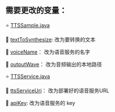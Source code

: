 ## 需要更改的变量：

:star: [TTSSample.java](https://github.com/mickey1025/Azure-TTS-STT-Tools/blob/master/zylaudiotools/TextToSpeechConvert/src/main/java/com/microsoft/cognitiveservices/text/TTSSample.java)


:small_blue_diamond:    [textToSynthesize](https://github.com/mickey1025/Azure-TTS-STT-Tools/blob/6520de90d5260e6fb63e335c8587ba16b4e8a3c1/zylaudiotools/TextToSpeechConvert/src/main/java/com/microsoft/cognitiveservices/text/TTSSample.java#L45): 改为要转换的文本

:small_blue_diamond:    [voiceName](https://github.com/mickey1025/Azure-TTS-STT-Tools/blob/6520de90d5260e6fb63e335c8587ba16b4e8a3c1/zylaudiotools/TextToSpeechConvert/src/main/java/com/microsoft/cognitiveservices/text/TTSSample.java#L52)： 改为语音服务的名字

:small_blue_diamond:   [outputWave](https://github.com/mickey1025/Azure-TTS-STT-Tools/blob/6520de90d5260e6fb63e335c8587ba16b4e8a3c1/zylaudiotools/TextToSpeechConvert/src/main/java/com/microsoft/cognitiveservices/text/TTSSample.java#L58)： 改为音频输出的本地路径



:star: [TTSService.java](https://github.com/mickey1025/Azure-TTS-STT-Tools/blob/master/zylaudiotools/TextToSpeechConvert/src/main/java/com/microsoft/cognitiveservices/text/TTSService.java)

:small_orange_diamond:    [ttsServiceUri](https://github.com/mickey1025/Azure-TTS-STT-Tools/blob/6520de90d5260e6fb63e335c8587ba16b4e8a3c1/zylaudiotools/TextToSpeechConvert/src/main/java/com/microsoft/cognitiveservices/text/TTSService.java#L45)： 改为部署好的语音服务URL

:small_orange_diamond:    [apiKey](https://github.com/mickey1025/Azure-TTS-STT-Tools/blob/6520de90d5260e6fb63e335c8587ba16b4e8a3c1/zylaudiotools/TextToSpeechConvert/src/main/java/com/microsoft/cognitiveservices/text/TTSService.java#L60): 改为语音服务的 key
